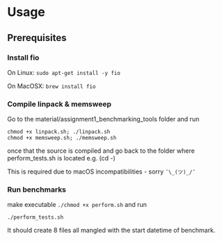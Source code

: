# Usage

## Prerequisites

### Install fio

On Linux: `sudo apt-get install -y fio` 

On MacOSX: `brew install fio`

### Compile linpack & memsweep

Go to the material/assignment1_benchmarking_tools folder and run

```
chmod +x linpack.sh; ./linpack.sh
chmod +x memsweep.sh; ./memsweep.sh
```


once that the source is compiled and go back to the folder where
perform_tests.sh is located e.g. (cd -)

This is required due to macOS incompatibilities - sorry `¯\_(ツ)_/¯ `

### Run benchmarks

make executable `./chmod +x perform.sh` and run

```
./perform_tests.sh
```

It should create 8 files all mangled with the start datetime of
benchmark.
